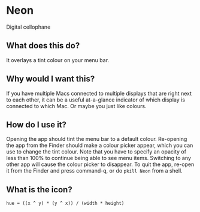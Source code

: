 # Neon

Digital cellophane

## What does this do?

It overlays a tint colour on your menu bar.

## Why would I want this?

If you have multiple Macs connected to multiple displays that are right
next to each other, it can be a useful at-a-glance indicator of which
display is connected to which Mac. Or maybe you just like colours.

## How do I use it?

Opening the app should tint the menu bar to a default colour. Re-opening
the app from the Finder should make a colour picker appear, which you
can use to change the tint colour. Note that you have to specify an
opacity of less than 100% to continue being able to see menu items.
Switching to any other app will cause the colour picker to disappear.
To quit the app, re-open it from the Finder and press command-q, or do
`pkill Neon` from a shell.

## What is the icon?

`hue = ((x ^ y) * (y ^ x)) / (width * height)`
